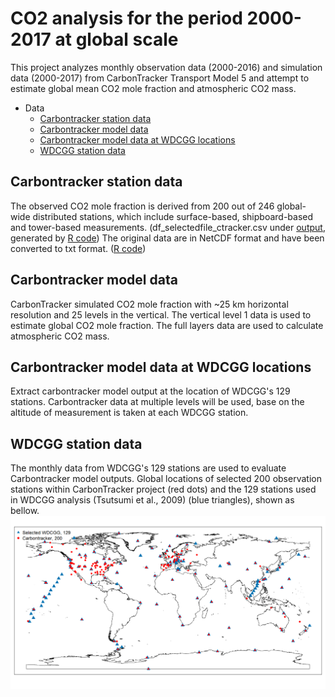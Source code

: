
# CO2 analysis for the period 2000-2017 at global scale

This project analyzes monthly observation data (2000-2016) and simulation data (2000-2017) from CarbonTracker Transport Model 5 and attempt to estimate global mean CO2 mole fraction and atmospheric CO2 mass.

- Data
    - [Carbontracker station data](#Carbontracker_stations_selection)
    - [Carbontracker model data](#Carbontracker_model_data)
    - [Carbontracker model data at WDCGG locations](#Carbontracker_model_data_WDCGG)
    - [WDCGG station data](#WDCGG_station_data)

<a name="Carbontracker_station_data"></a>
## Carbontracker station data
The observed CO2 mole fraction is derived from 200 out of 246 global-wide distributed stations, which include surface-based, shipboard-based and tower-based measurements.
(df_selectedfile_ctracker.csv under [output](/output), generated by [R code](/code/selection_ctracker.R)) The original data are in NetCDF format and have been converted to txt format. ([R code](/code/selection_ctracker.R)) 

<a name="Carbontracker_model_data"></a>
## Carbontracker model data
CarbonTracker simulated CO2 mole fraction with ~25 km horizontal resolution and 25 levels in the vertical. The vertical level 1 data is used to estimate global CO2 mole fraction. The full layers data are used to calculate atmospheric CO2 mass.

<a name="Carbontracker_model_data_WDCGG"></a>
## Carbontracker model data at WDCGG locations
Extract carbontracker model output at the location of WDCGG's 129 stations. Carbontracker data at multiple levels will be used, base on the altitude of measurement is taken at each WDCGG station.

<a name="WDCGG_station_data"></a>
## WDCGG station data
The monthly data from WDCGG's 129 stations are used to evaluate Carbontracker model outputs. 
Global locations of selected 200 observation stations within CarbonTracker project (red dots) and the 129 stations used in WDCGG analysis (Tsutsumi et al., 2009) (blue triangles), shown as bellow.
![measurement location](/images/observation_location.png)

